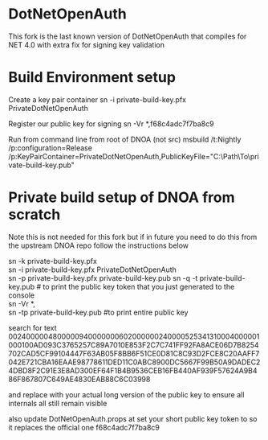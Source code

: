 DotNetOpenAuth
==============

This fork is the last known version of DotNetOpenAuth that compiles for NET 4.0 with extra fix for signing key validation


Build Environment setup
=======================

Create a key pair container
sn -i private-build-key.pfx PrivateDotNetOpenAuth

Register our public key for signing
sn -Vr *,f68c4adc7f7ba8c9

Run from command line from root of DNOA (not src)
msbuild /t:Nightly /p:configuration=Release /p:KeyPairContainer=PrivateDotNetOpenAuth,PublicKeyFile="C:\Path\To\private-build-key.pub"

Private build setup of DNOA from scratch 
========================================

Note this is not needed for this fork but if in future you need to do this from the upstream DNOA repo follow the instructions below

sn -k private-build-key.pfx  
 sn -i private-build-key.pfx PrivateDotNetOpenAuth  
 sn -p private-build-key.pfx private-build-key.pub 
 sn -q -t private-build-key.pub   # to print the public key token that you just generated to the console  
 sn -Vr *,<YourPublicKeyTokenHere>  
 sn -tp private-build-key.pub  #to print entire public key  

search for text
0024000004800000940000000602000000240000525341310004000001000100AD093C3765257C89A7010E853F2C7C741FF92FA8ACE06D7B8254702CAD5CF99104447F63AB05F8BB6F51CE0D81C8C93D2FCE8C20AAFF7042E721CBA16EAAE98778611DED11C0ABC8900DC5667F99B50A9DADEC24DBD8F2C91E3E8AD300EF64F1B4B9536CEB16FB440AF939F57624A9B486F867807C649AE4830EAB88C6C03998

and replace with your actual long version of the public key
to ensure all internals all still remain visible

also update DotNetOpenAuth.props at set your short public key token to so it replaces the official one
<PublicKeyToken>f68c4adc7f7ba8c9</PublicKeyToken> 


